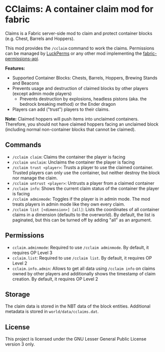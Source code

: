 # CClaims: A container claim mod for fabric
Claims is a Fabric server-side mod to claim and protect container blocks (e.g. Chest, Barrels and Hoppers).

This mod provides the `/cclaim` command to work the claims.
Permissions can be managed by [LuckPerms](https://github.com/LuckPerms/LuckPerms) or any other mod implementing the [fabric-permissions-api](https://github.com/lucko/fabric-permissions-api).

**Features:**
- Supported Container Blocks: Chests, Barrels, Hoppers, Brewing Stands and Beacons
- Prevents usage and destruction of claimed blocks by other players (except admin mode players)
  - Prevents destruction by explosions, headless pistons (aka. the bedrock breaking method) or the Ender dragon
- Players can add ("trust") players to their claims.

**Note:**
Claimed hoppers will push items into unclaimed containers. Therefore, you should not have claimed hoppers facing an unclaimed block (including normal non-container blocks that cannot be claimed).

## Commands
- `/cclaim claim`: Claims the container the player is facing
- `/cclaim unclaim`: Unclaims the container the player is facing
- `/cclaim trust <player>`: Trusts a player to use the claimed container. Trusted players can only use the container, but neither destroy the block nor manage the claim.
- `/cclaim untrust <player>`: Untrusts a player from a claimed container
- `/cclaim info`: Shows the current claim status of the container the player is facing
- `/cclaim adminmode`: Toggles if the player is in admin mode. The mod treats players in admin mode like they own every claim.
- `/cclaim list [<dimension>] [all]`: Lists the coordinates of all container claims in a dimension (defaults to the overworld). By default, the list is paginated, but this can be turned off by adding "all" as an argument.
## Permissions
- `cclaim.adminmode`: Required to use `/cclaim adminmode`. By default, it requires OP Level 3
- `cclaim.list`: Required to use `/cclaim list`. By default, it requires OP Level 2
- `cclaim.info.admin`: Allows to get all data using `/cclaim info` on claims owned by other players and additionally shows the timestamp of claim creation. By default, it requires OP Level 2
## Storage
The claim data is stored in the NBT data of the block entities.
Additional metadata is stored in `world/data/cclaims.dat`.
## License
This project is licensed under the GNU Lesser General Public License version 3 only.